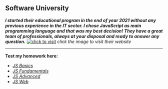 ## Software University
***I started their educational program in the end of year 2021 without any previous experience in the IT sector. I chose JavaScript as main programming language and that was my best decision! They have a great team of professionals, always at your disposal and ready to answer  any question.***
[
![click to visit](https://imgs.search.brave.com/QzrzAFQMLPsWR0WKqnjxQA5e84v2WtKPTuCItXfc16M/rs:fit:1200:330:1/g:ce/aHR0cDovL2lubm92/YXRpb25zdGFydGVy/Ym94LmJnL3dwLWNv/bnRlbnQvdXBsb2Fk/cy8yMDE2LzA1L1Nv/ZnR1bmlfbG9nb190/cmFzcGFyZW50LnBu/Zw)](https://about.softuni.bg/)
*click the image to visit their website*

---
**Test my homework here:**
 - *[JS Basics](https://judge.softuni.org/Contests/#!/List/ByCategory/247/JS-Basics)*
 - *[JS Fundamentals](https://judge.softuni.org/Contests/#!/List/ByCategory/147/JS-Fundamentals)*
 - *[JS Advanced](https://judge.softuni.org/Contests/#!/List/ByCategory/160/JS-Advanced)*
 - *[JS Web](https://judge.softuni.org/Contests/#!/List/ByCategory/118/JS-Web)*
